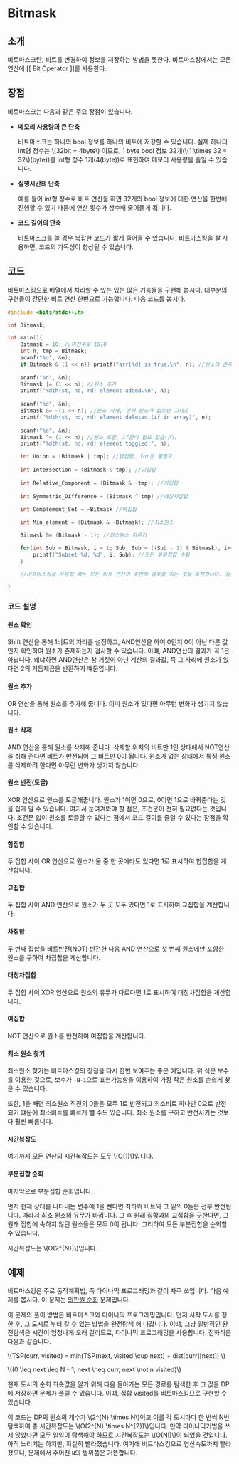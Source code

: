 # Bitmask



## 소개

비트마스크란, 비트를 변경하여 정보를 저장하는 방법을 뜻한다. 비트마스킹에서는 모든 연산에 [[ Bit Operator ]]를 사용한다.

 ## 장점

비트마스크는 다음과 같은 주요 장점이 있습니다.

* __메모리 사용량의 큰 단축__

  비트마스크는 하나의 bool 정보를 하나의 비트에 저장할 수 있습니다. 실제 하나의 int형 정수는 \\(32bit = 4byte\\) 이므로, 1 byte bool 정보 32개(\\(1 \times 32 = 32\\)(byte))를 int형 정수 1개(4(byte))로 표현하여 메모리 사용량을 줄일 수 있습니다. 

* __실행시간의 단축__

  예를 들어 int형 정수로 비트 연산을 하면 32개의 bool 정보에 대한 연산을 한번에 진행할 수 있기 때문에 연산 횟수가 상수배 줄어들게 됩니다.

* __코드 길이의 단축__

  비트마스크를 쓸 경우 복잡한 코드가 짧게 줄어들 수 있습니다. 비트마스킹을 잘 사용하면, 코드의 가독성이 향상될 수 있습니다.

## 코드

비트마스킹으로 배열에서 처리할 수 있는 있는 많은 기능들을 구현해 봅시다. 대부분의 구현들이 간단한 비트 연산 한번으로 가능합니다. 다음 코드를 봅시다.

``` c++
#include <bits/stdc++.h> 

int Bitmask;

int main(){
    Bitmask = 10; //이진수로 1010
    int n, tmp = Bitmask;
    scanf("%d", &n);
    if(Bitmask & (1 << n)) printf("arr[%d] is true.\n", n); //원소의 존재 확인
    
    scanf("%d", &n);
    Bitmask |= (1 << n); //원소 추가
    printf("%dth(st, nd, rd) element added.\n", n);
  
    scanf("%d", &n);
    Bitmask &= ~(1 << n); //원소 삭제, 만약 원소가 없으면 그대로
    printf("%dth(st, nd, rd) element deleted.(if in array)", n);
    
    scanf("%d", &n);
    Bitmask ^= (1 << n); //원소 토글, if문이 필요 없습니다.
    printf("%dth(st, nd, rd) element toggled.", n);

    int Union = (Bitmask | tmp); //합집합, for문 불필요
    
    int Intersection = (Bitmask & tmp); //교집합
    
    int Relative_Component = (Bitmask & ~tmp); //차집합
    
    int Symmetric_Difference = (Bitmask ^ tmp) //대칭차집합
    
    int Complement_Set = ~Bitmask //여집합

    int Min_element = (Bitmask & -Bitmask); //최소원소

    Bitmask &= (Bitmask - 1); //최소원소 지우기

    for(int Sub = Bitmask, i = 1; Sub; Sub = ((Sub - 1) & Bitmask), i++){
        printf("Subset %d: %d", i, Sub); //모든 부분집합 순회
    }

    //비트마스킹을 사용할 때는 모든 비트 연산의 주변에 괄호를 치는 것을 추천합니다. 잘못하면 연산자 우선순위 때문에 어이없는 오류가 날 수도 있기 떄문입니다.

}
```



### 코드 설명


#### 원소 확인

Shift 연산을 통해 1비트의 자리를 설정하고, AND연산을 하여 0인지 0이 아닌 다른 값인지 확인하여 원소가 존재하는지 검사할 수 있습니다. 이떄, AND연산의 결과가 꼭 1은 아닙니다. 왜냐하면 AND연산은 참 거짓이 아닌 계산의 결과값, 즉 그 자리에 원소가 있다면 2의 거듭제곱을 반환하기 떄문입니다. 

#### 원소 추가

OR 연산을 통해 원소를 추가해 줍니다. 이미 원소가 있다면 아무런 변화가 생기지 않습니다.

#### 원소 삭제

AND 연산을 통해 원소를 삭제해 줍니다. 삭제할 위치의 비트만 1인 상태에서 NOT연산을 취해 준다면 비트가 반전되어 그 비트만 0이 됩니다. 원소가 없는 상태에서 특정 원소를 삭제하려 한다면 아무런 변화가 생기지 않습니다.

#### 원소 반전(토글)

XOR 연산으로 원소를 토글해줍니다. 원소가 1이면 0으로, 0이면 1으로 바꿔준다는 것을 쉽게 알 수 있습니다. 여기서 눈여겨봐야 할 점은, 조건문이 전혀 필요없다는 것입니다. 조건문 없이 원소를 토글할 수 있다는 점에서 코드 길이를 줄일 수 있다는 장점을 확인할 수 있습니다.

#### 합집합

두 집합 사이 OR 연산으로 원소가 둘 중 한 곳에라도 있다면 1로 표시하여 합집합을 계산합니다. 

#### 교집합

두 집합 사이 AND 연산으로 원소가 두 곳 모두 있다면 1로 표시하여 교집합을 계산합니다. 

#### 차집합

두 번째 집합을 비트반전(NOT) 반전한 다음 AND 연산으로 첫 번째 원소에만 포함한 원소를 구하여 차집합을 계산합니다.

#### 대칭차집합

두 집합 사이 XOR 연산으로 원소의 유무가 다르다면 1로 표시하여 대칭차집합을 계산합니다. 

#### 여집합

NOT 연산으로 원소를 반전하여 여집합을 계산합니다.

#### 최소 원소 찾기

최소원소 찾기는 비트마스킹의 장점을 다시 한번 보여주는 좋은 예입니다. 위 식은 보수를 이용한 것으로, 보수가 `-N-1`으로 표현가능함을 이용하여 가장 작은 원소를 손쉽게 찾을 수 있습니다.

또한, 1을 빼면 최소원소 직전의 0들은 모두 1로 반전되고 최소비트 하나만 0으로 반전되기 떄문에 최소비트를 빠르게 뺄 수도 있습니다. 최소 원소를 구하고 반전시키는 것보다 훨씬 빠릅니다. 

#### 시간복잡도

여기까지 모든 연산의 시간복잡도는 모두 \\(O(1)\\)입니다.

#### 부분집합 순회 

마지막으로 부분집합 순회입니다. 

먼저 현재 상태를 나타내는 변수에 1을 뺀다면 최하위 비트와 그 밑의 0들은 전부 반전됩니다. 따라서 최소 원소의 유무가 바뀝니다. 그 후 원래 집합과의 교집합을 구한다면, 그 원래 집합에 속하지 않던 원소들은 모두 0이 됩니다. 그리하여 모든 부분집합을 순회할 수 있습니다.

시간복잡도는 \\(O(2^{N})\\)입니다.

## 예제

비트마스킹은 주로 동적계획법, 즉 다이나믹 프로그래밍과 같이 자주 쓰입니다. 다음 예제를 봅시다. 이 문제는 [외판원 순회](https://www.acmicpc.net/problem/2098) 문제입니다.



이 문제의 풀이 방법은 비트마스크와 다이나믹 프로그래밍입니다. 먼저 시작 도시를 정한 후, 그 도시로 부터 갈 수 있는 방법을 완전탐색 해 나갑니다. 이떄, 그냥 일반적인 완전탐색은 시간이 엄청나게 오래 걸리므로, 다이나믹 프로그래밍을 사용합니다. 점화식은 다음과 같습니다.

 

\\(TSP(curr, visited) = min(TSP(next, visited \cup next) + dist[curr][next]) \\)

\\((0 \leq next \leq N - 1, next \neq curr, next \notin visited)\\)

 

현재 도시의 순회 최솟값을 알기 위해 다음 돌아가는 모든 경로를 탐색한 후 그 값을 DP에 저장하면 문제가 풀릴 수 있습니다. 이떄, 집합 visited를 비트마스킹으로 구현할 수 있습니다.

이 코드는 DP의 원소의 개수가 \\(2^{N} \times N\\)이고 이를 각 도시마다 한 번씩 N번 탐색하여 총 시간복잡도는 \\(O(2^{N} \times N^{2})\\)입니다. 만약 다이나믹기법을 쓰지 않았다면 모두 일일이 탐색해야 하므로 시간복잡도는 \\(O(N!)\\)이 되었을 것입니다. 아직 느리기는 하지만, 확실히 빨라졌습니다. 여기에 비트마스킹으로 연산속도까지 빨라졌으니, 문제에서 주어진 `N`의 범위쯤은 거뜬합니다.

